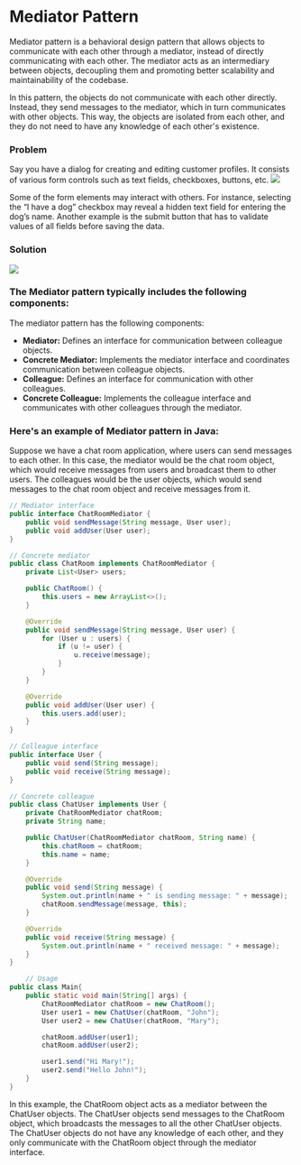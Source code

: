 # Mediator Pattern

Mediator pattern is a behavioral design pattern that allows objects to communicate with each other through a mediator, instead of directly communicating with each other. The mediator acts as an intermediary between objects, decoupling them and promoting better scalability and maintainability of the codebase.

In this pattern, the objects do not communicate with each other directly. Instead, they send messages to the mediator, which in turn communicates with other objects. This way, the objects are isolated from each other, and they do not need to have any knowledge of each other's existence.

### Problem
Say you have a dialog for creating and editing customer profiles. It consists of various form controls such as text fields, checkboxes, buttons, etc.
![](../../../../../../../Desktop/problem1-en.png)

Some of the form elements may interact with others. For instance, selecting the “I have a dog” checkbox may reveal a hidden text field for entering the dog’s name. Another example is the submit button that has to validate values of all fields before saving the data.

### Solution
![](../../../../../../../Desktop/solution1-en.png)


### The Mediator pattern typically includes the following components:

The mediator pattern has the following components:

- **Mediator:** Defines an interface for communication between colleague objects.
- **Concrete Mediator:** Implements the mediator interface and coordinates communication between colleague objects.
- **Colleague:** Defines an interface for communication with other colleagues.
- **Concrete Colleague:** Implements the colleague interface and communicates with other colleagues through the mediator.

### Here's an example of Mediator pattern in Java:

Suppose we have a chat room application, where users can send messages to each other. In this case, the mediator would be the chat room object, which would receive messages from users and broadcast them to other users. The colleagues would be the user objects, which would send messages to the chat room object and receive messages from it.

```java
// Mediator interface
public interface ChatRoomMediator {
    public void sendMessage(String message, User user);
    public void addUser(User user);
}

// Concrete mediator
public class ChatRoom implements ChatRoomMediator {
    private List<User> users;

    public ChatRoom() {
        this.users = new ArrayList<>();
    }

    @Override
    public void sendMessage(String message, User user) {
        for (User u : users) {
            if (u != user) {
                u.receive(message);
            }
        }
    }

    @Override
    public void addUser(User user) {
        this.users.add(user);
    }
}

// Colleague interface
public interface User {
    public void send(String message);
    public void receive(String message);
}

// Concrete colleague
public class ChatUser implements User {
    private ChatRoomMediator chatRoom;
    private String name;

    public ChatUser(ChatRoomMediator chatRoom, String name) {
        this.chatRoom = chatRoom;
        this.name = name;
    }

    @Override
    public void send(String message) {
        System.out.println(name + " is sending message: " + message);
        chatRoom.sendMessage(message, this);
    }

    @Override
    public void receive(String message) {
        System.out.println(name + " received message: " + message);
    }
}

    // Usage
public class Main{
    public static void main(String[] args) {
        ChatRoomMediator chatRoom = new ChatRoom();
        User user1 = new ChatUser(chatRoom, "John");
        User user2 = new ChatUser(chatRoom, "Mary");

        chatRoom.addUser(user1);
        chatRoom.addUser(user2);

        user1.send("Hi Mary!");
        user2.send("Hello John!");
    }
}
```

In this example, the ChatRoom object acts as a mediator between the ChatUser objects. The ChatUser objects send messages to the ChatRoom object, which broadcasts the messages to all the other ChatUser objects. The ChatUser objects do not have any knowledge of each other, and they only communicate with the ChatRoom object through the mediator interface.